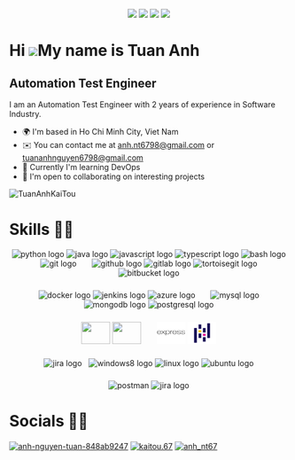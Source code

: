 <p align="center">
  <img src="https://media3.giphy.com/media/ln7z2eWriiQAllfVcn/200w.webp" width="100">
  <img src="https://i.giphy.com/media/LMt9638dO8dftAjtco/200.webp" width="100">
  <img src="https://i.giphy.com/media/KzJkzjggfGN5Py6nkT/200.webp" width="100">
  <img src="https://i.giphy.com/media/IdyAQJVN2kVPNUrojM/200.webp" width="100">
</p>

# Hi ![](https://user-images.githubusercontent.com/18350557/176309783-0785949b-9127-417c-8b55-ab5a4333674e.gif)My name is Tuan Anh

## Automation Test Engineer

I am an Automation Test Engineer with 2 years of experience in Software Industry.

* 🌍  I'm based in Ho Chi Minh City, Viet Nam
* ✉️  You can contact me at [anh.nt6798@gmail.com](mailto:anh.nt6798@gmail.com) or [tuananhnguyen6798@gmail.com](mailto:tuananhnguyen6798@gmail.com)
* 🧠  Currently I'm learning DevOps
* 🤝  I'm open to collaborating on interesting projects

<p align="left"> <img src="https://komarev.com/ghpvc/?username=TuanAnhKaiTou&label=Profile%20views&color=0e75b6&style=flat" alt="TuanAnhKaiTou" /> </p>


# Skills 💪🏻
<div align="center">
  <img src="https://cdn.jsdelivr.net/gh/devicons/devicon/icons/python/python-original.svg" height="40" width="52" alt="python logo"  />
  <img src="https://cdn.jsdelivr.net/gh/devicons/devicon/icons/java/java-original.svg" height="40" width="52" alt="java logo"  />
  <img src="https://cdn.jsdelivr.net/gh/devicons/devicon/icons/javascript/javascript-original.svg" height="40" width="52" alt="javascript logo"  />
  <img src="https://cdn.jsdelivr.net/gh/devicons/devicon/icons/typescript/typescript-original.svg" height="40" width="52" alt="typescript logo"  />
  <img src="https://cdn.jsdelivr.net/gh/devicons/devicon/icons/bash/bash-original.svg" height="40" width="52" alt="bash logo"  />
  <img src="https://cdn.jsdelivr.net/gh/devicons/devicon/icons/git/git-original.svg" height="40" width="52" alt="git logo"  />
  <span>&nbsp; &nbsp; &nbsp; </span>
    <img src="https://cdn.jsdelivr.net/gh/devicons/devicon/icons/github/github-original.svg" height="40" width="52" alt="github logo"  />
    <img src="https://cdn.jsdelivr.net/gh/devicons/devicon/icons/gitlab/gitlab-original.svg" height="40" width="52" alt="gitlab logo"  />
    <img src="https://cdn.jsdelivr.net/gh/devicons/devicon/icons/tortoisegit/tortoisegit-original.svg" height="40" width="52" alt="tortoisegit logo"  />
    <img src="https://cdn.jsdelivr.net/gh/devicons/devicon/icons/bitbucket/bitbucket-original.svg" height="40" width="52" alt="bitbucket logo"  />
</div>

###

<div align="center">
    <img src="https://cdn.jsdelivr.net/gh/devicons/devicon/icons/docker/docker-original.svg" height="40" width="52" alt="docker logo"  />
    <img src="https://cdn.jsdelivr.net/gh/devicons/devicon/icons/jenkins/jenkins-line.svg" height="40" width="52" alt="jenkins logo"  />
    <img src="https://cdn.jsdelivr.net/gh/devicons/devicon/icons/azure/azure-original.svg" height="40" width="52" alt="azure logo"  />
   <span>&nbsp; &nbsp; &nbsp; </span>
 <img src="https://cdn.jsdelivr.net/gh/devicons/devicon/icons/mysql/mysql-original.svg" height="40" width="52" alt="mysql logo"  />
  <img src="https://cdn.jsdelivr.net/gh/devicons/devicon/icons/mongodb/mongodb-original.svg" height="40" width="52" alt="mongodb logo"  />
  <img src="https://cdn.jsdelivr.net/gh/devicons/devicon/icons/postgresql/postgresql-original.svg" height="40" width="52" alt="postgresql logo"  />
</div>

###

<div align="center">
  <img src="https://raw.githubusercontent.com/detain/svg-logos/780f25886640cef088af994181646db2f6b1a3f8/svg/selenium-logo.svg" height="40" width="52" alt=""  />
  <img src="https://raw.githubusercontent.com/simple-icons/simple-icons/6e46ec1fc23b60c8fd0d2f2ff46db82e16dbd75f/icons/cypress.svg" height="40" width="52" alt=""  />
  <span>&nbsp; &nbsp; &nbsp; </span>
  <img src="https://raw.githubusercontent.com/devicons/devicon/master/icons/express/express-original-wordmark.svg" alt="express" height="40" width="52" alt=""  />
  <img src="https://raw.githubusercontent.com/devicons/devicon/2ae2a900d2f041da66e950e4d48052658d850630/icons/pandas/pandas-original.svg" alt="pandas" height="40" width="52" alt=""  />
</div>

###

<div align="center">
  <img src="https://cdn.jsdelivr.net/gh/devicons/devicon/icons/jira/jira-original.svg" height="40" width="52" alt="jira logo"  />
   <span>&nbsp;</span>
  <img src="https://cdn.jsdelivr.net/gh/devicons/devicon/icons/windows8/windows8-original.svg" height="40" width="52" alt="windows8 logo"  />
  <img src="https://cdn.jsdelivr.net/gh/devicons/devicon/icons/linux/linux-original.svg" height="40" width="52" alt="linux logo"  />
  <img src="https://cdn.jsdelivr.net/gh/devicons/devicon/icons/ubuntu/ubuntu-plain.svg" height="40" width="52" alt="ubuntu logo"  />
</div>

###

<div align="center">
  <img src="https://www.vectorlogo.zone/logos/getpostman/getpostman-icon.svg" alt="postman" height="40" width="40" alt=""  />
  <img src="https://cdn.jsdelivr.net/gh/devicons/devicon/icons/vscode/vscode-original.svg" height="40" width="52" alt="jira logo"  />
</div>





# Socials 🤳🏻
<p align="left">
<a href="https://www.linkedin.com/in/anh-nguyen-tuan-848ab9247/" target="blank"><img align="center" src="https://raw.githubusercontent.com/rahuldkjain/github-profile-readme-generator/master/src/images/icons/Social/linked-in-alt.svg" alt="anh-nguyen-tuan-848ab9247" height="30" width="40" /></a>
<a href="https://fb.com/kaitou.67" target="blank"><img align="center" src="https://raw.githubusercontent.com/rahuldkjain/github-profile-readme-generator/master/src/images/icons/Social/facebook.svg" alt="kaitou.67" height="30" width="40" /></a>
<a href="https://instagram.com/anh_nt67" target="blank"><img align="center" src="https://raw.githubusercontent.com/rahuldkjain/github-profile-readme-generator/master/src/images/icons/Social/instagram.svg" alt="anh_nt67" height="30" width="40" /></a>
</p>

<!-- <img src="/Users/anhnt/Desktop/DoSomethingXam/actions-runner/_work/TuanAnhKaiTou/TuanAnhKaiTou/dist/snake.svg" alt="Snake animation" /> -->

###
